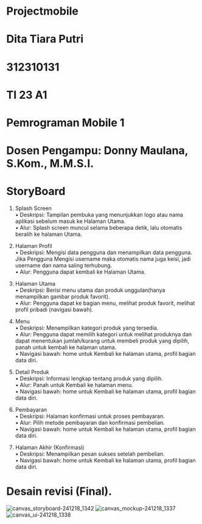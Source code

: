 # Projectmobile
# Dita Tiara Putri   
# 312310131   
# TI 23 A1   
# Pemrograman Mobile 1   
# Dosen Pengampu: Donny Maulana, S.Kom., M.M.S.I.   

# StoryBoard
1.	Splash Screen  
•	Deskripsi: Tampilan pembuka yang menunjukkan logo atau nama aplikasi sebelum masuk ke Halaman Utama.  
•	Alur: Splash screen muncul selama beberapa detik, lalu otomatis beralih ke halaman Utama. 

2.	Halaman Profil  
•	Deskripsi: Mengisi data pengguna dan menampilkan data pengguna.  
             Jika Pengguna Mengisi username maka otomatis nama juga keisi, jadi username dan nama saling terhubung.  
•	Alur: Pengguna dapat kembali ke Halaman Utama.  

4.	Halaman Utama  
•	Deskripsi: Berisi menu utama dan produk unggulan(hanya menampilkan gambar produk favorit).  
•	Alur: Pengguna dapat ke bagian menu, melihat produk favorit, melihat profil pribadi (navigasi bawah).  

5.	Menu  
•	Deskripsi: Menampilkan kategori produk yang tersedia.  
•	Alur: Pengguna dapat memilih kategori untuk melihat produknya dan dapat menentukan jumlah/kurang untuk membeli produk yang dipilih, panah untuk kembali ke halaman utama.  
•	Navigasi bawah: home untuk Kembali ke halaman utama, profil bagian data diri.  

6.	Detail Produk  
•	Deskripsi: Informasi lengkap tentang produk yang dipilih.  
•	Alur: Panah untuk Kembali ke halaman menu.  
•	Navigasi bawah: home untuk Kembali ke halaman utama, profil bagian data diri.  

7.	Pembayaran  
•	Deskripsi: Halaman konfirmasi untuk proses pembayaran.  
•	Alur: Pilih metode pembayaran dan konfirmasi pembelian.  
•	Navigasi bawah: home untuk Kembali ke halaman utama, profil bagian data diri.  

8.	Halaman Akhir (Konfirmasi)  
•	Deskripsi: Menampilkan pesan sukses setelah pembelian.  
•	Navigasi bawah: home untuk Kembali ke halaman utama, profil bagian data diri.

# Desain revisi (Final).  


![canvas_storyboard-241218_1342](https://github.com/user-attachments/assets/01d883b2-e7e2-4450-8e9d-418c35708a65)
![canvas_mockup-241218_1337](https://github.com/user-attachments/assets/4d3a6655-4b86-4554-a78b-d80bb64e7448)
![canvas_ui-241218_1338](https://github.com/user-attachments/assets/27b2ae6b-0f04-4eb8-bb79-659f363ae32e)
